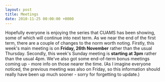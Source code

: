 ```yaml
---
layout: post
title: Meetings
date: 2010-11-25 00:00:00 +0000
---
```


Hopefully everyone is enjoying the series that CUAMS has been showing, some of which will continue into next term. As we
near the end of the first term, there are a couple of changes to the norm worth noting. Firstly, this week's main meeting is on
**Friday, 26th November** rather than the usual Thursday. Secondly, this week's Sunday meeting is **starting at 3pm** rather than
the usual 4pm. We've also got some end-of-term bonus meetings coming up - more info on those nearer the time.
(As I imagine everyone noticed, the previous meeting was also on Friday, so this information should really have been up much sooner - sorry for
forgetting to update.)
